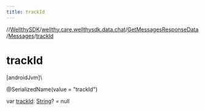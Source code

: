 ```yaml
---
title: trackId
---
```

//[WellthySDK](../../../../index.html)/[wellthy.care.wellthysdk.data.chat](../../index.html)/[GetMessagesResponseData](../index.html)/[Messages](index.html)/[trackId](track-id.html)



# trackId



[androidJvm]\




@SerializedName(value = "trackId")



var [trackId](track-id.html): [String](https://kotlinlang.org/api/latest/jvm/stdlib/kotlin/-string/index.html)? = null




